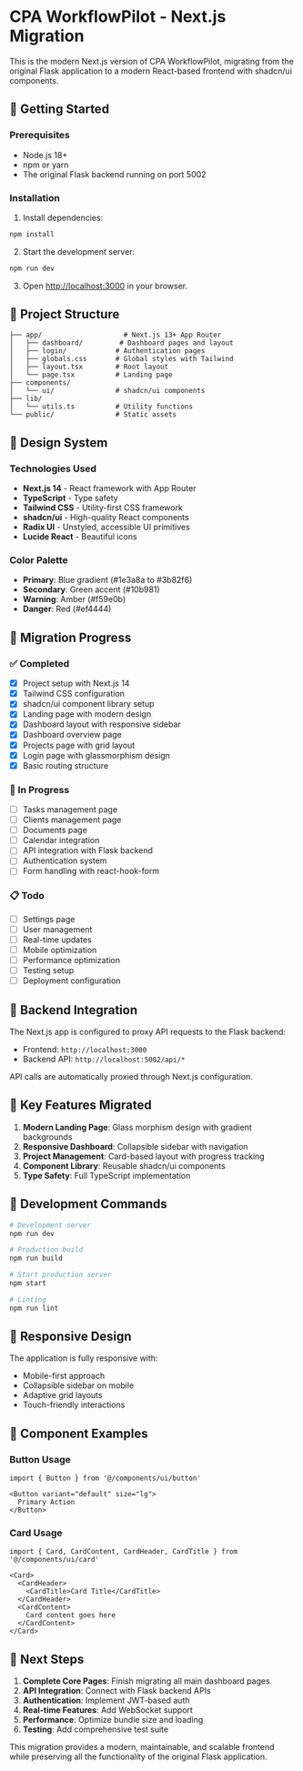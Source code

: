# CPA WorkflowPilot - Next.js Migration

This is the modern Next.js version of CPA WorkflowPilot, migrating from the original Flask application to a modern React-based frontend with shadcn/ui components.

## 🚀 Getting Started

### Prerequisites
- Node.js 18+ 
- npm or yarn
- The original Flask backend running on port 5002

### Installation

1. Install dependencies:
```bash
npm install
```

2. Start the development server:
```bash
npm run dev
```

3. Open [http://localhost:3000](http://localhost:3000) in your browser.

## 📁 Project Structure

```
├── app/                    # Next.js 13+ App Router
│   ├── dashboard/         # Dashboard pages and layout
│   ├── login/            # Authentication pages
│   ├── globals.css       # Global styles with Tailwind
│   ├── layout.tsx        # Root layout
│   └── page.tsx          # Landing page
├── components/
│   └── ui/               # shadcn/ui components
├── lib/
│   └── utils.ts          # Utility functions
└── public/               # Static assets
```

## 🎨 Design System

### Technologies Used
- **Next.js 14** - React framework with App Router
- **TypeScript** - Type safety
- **Tailwind CSS** - Utility-first CSS framework
- **shadcn/ui** - High-quality React components
- **Radix UI** - Unstyled, accessible UI primitives
- **Lucide React** - Beautiful icons

### Color Palette
- **Primary**: Blue gradient (#1e3a8a to #3b82f6)
- **Secondary**: Green accent (#10b981)
- **Warning**: Amber (#f59e0b)
- **Danger**: Red (#ef4444)

## 🔄 Migration Progress

### ✅ Completed
- [x] Project setup with Next.js 14
- [x] Tailwind CSS configuration
- [x] shadcn/ui component library setup
- [x] Landing page with modern design
- [x] Dashboard layout with responsive sidebar
- [x] Dashboard overview page
- [x] Projects page with grid layout
- [x] Login page with glassmorphism design
- [x] Basic routing structure

### 🚧 In Progress
- [ ] Tasks management page
- [ ] Clients management page
- [ ] Documents page
- [ ] Calendar integration
- [ ] API integration with Flask backend
- [ ] Authentication system
- [ ] Form handling with react-hook-form

### 📋 Todo
- [ ] Settings page
- [ ] User management
- [ ] Real-time updates
- [ ] Mobile optimization
- [ ] Performance optimization
- [ ] Testing setup
- [ ] Deployment configuration

## 🔌 Backend Integration

The Next.js app is configured to proxy API requests to the Flask backend:
- Frontend: `http://localhost:3000`
- Backend API: `http://localhost:5002/api/*`

API calls are automatically proxied through Next.js configuration.

## 🎯 Key Features Migrated

1. **Modern Landing Page**: Glass morphism design with gradient backgrounds
2. **Responsive Dashboard**: Collapsible sidebar with navigation
3. **Project Management**: Card-based layout with progress tracking
4. **Component Library**: Reusable shadcn/ui components
5. **Type Safety**: Full TypeScript implementation

## 🚀 Development Commands

```bash
# Development server
npm run dev

# Production build
npm run build

# Start production server
npm start

# Linting
npm run lint
```

## 📱 Responsive Design

The application is fully responsive with:
- Mobile-first approach
- Collapsible sidebar on mobile
- Adaptive grid layouts
- Touch-friendly interactions

## 🎨 Component Examples

### Button Usage
```tsx
import { Button } from '@/components/ui/button'

<Button variant="default" size="lg">
  Primary Action
</Button>
```

### Card Usage
```tsx
import { Card, CardContent, CardHeader, CardTitle } from '@/components/ui/card'

<Card>
  <CardHeader>
    <CardTitle>Card Title</CardTitle>
  </CardHeader>
  <CardContent>
    Card content goes here
  </CardContent>
</Card>
```

## 🔄 Next Steps

1. **Complete Core Pages**: Finish migrating all main dashboard pages
2. **API Integration**: Connect with Flask backend APIs
3. **Authentication**: Implement JWT-based auth
4. **Real-time Features**: Add WebSocket support
5. **Performance**: Optimize bundle size and loading
6. **Testing**: Add comprehensive test suite

This migration provides a modern, maintainable, and scalable frontend while preserving all the functionality of the original Flask application.